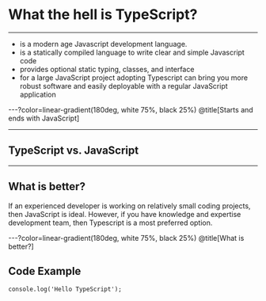# What the hell is TypeScript?

---

- is a modern age Javascript development language.
- is a statically compiled language to write clear and simple Javascript code
- provides optional static typing, classes, and interface
- for a large JavaScript project adopting Typescript can bring you more robust software and easily deployable with a regular JavaScript application


---?color=linear-gradient(180deg, white 75%, black 25%)
@title[Starts and ends with JavaScript]

---

## TypeScript vs. JavaScript

---

## What is better?

If an experienced developer is working on relatively small coding projects, then JavaScript is ideal. However, if you have knowledge and expertise development team, then Typescript is a most preferred option.

---?color=linear-gradient(180deg, white 75%, black 25%)
@title[What is better?]

## Code Example

```
console.log('Hello TypeScript');
```
